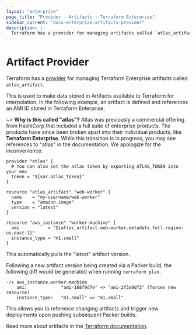 ```yaml
---
layout: "enterprise"
page_title: "Provider - Artifacts - Terraform Enterprise"
sidebar_current: "docs-enterprise-artifacts-provider"
description: |-
  Terraform has a provider for managing artifacts called `atlas_artifact`.
---
```


# Artifact Provider

Terraform has a [provider](https://terraform.io/docs/providers/index.html) for managing Terraform Enterprise artifacts called `atlas_artifact`.

This is used to make data stored in Artifacts available to Terraform for
interpolation. In the following example, an artifact is defined and references
an AMI ID stored in Terraform Enterprise.

~> **Why is this called "atlas"?** Atlas was previously a commercial offering
from HashiCorp that included a full suite of enterprise products. The products
have since been broken apart into their individual products, like **Terraform
Enterprise**. While this transition is in progress, you may see references to
"atlas" in the documentation. We apologize for the inconvenience.

```hcl
provider "atlas" {
  # You can also set the atlas token by exporting ATLAS_TOKEN into your env
  token = "${var.atlas_token}"
}

resource "atlas_artifact" "web-worker" {
  name    = "my-username/web-worker"
  type    = "amazon.image"
  version = "latest"
}

resource "aws_instance" "worker-machine" {
  ami           = "${atlas_artifact.web-worker.metadata_full.region-us-east-1}"
  instance_type = "m1.small"
}
```

This automatically pulls the "latest" artifact version.

Following a new artifact version being created via a Packer build, the following
diff would be generated when running `terraform plan`.

```
-/+ aws_instance.worker-machine
    ami:             "ami-168f9d7e" => "ami-2f3a9df2" (forces new resource)
    instance_type:   "m1.small" => "m1.small"
```

This allows you to reference changing artifacts and trigger new deployments upon
pushing subsequent Packer builds.

Read more about artifacts in the [Terraform documentation](https://terraform.io/docs/providers/terraform-enterprise/r/artifact.html).
